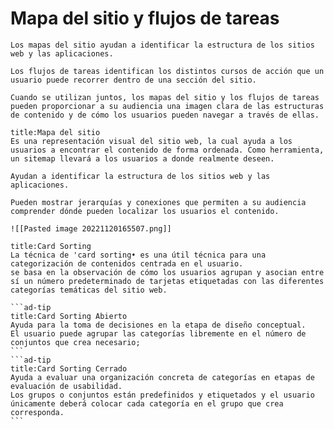 

<div class="head"><h1>Mapa del sitio y flujos de tareas</h1></div>

````ad-abstract
Los mapas del sitio ayudan a identificar la estructura de los sitios web y las aplicaciones. 

Los flujos de tareas identifican los distintos cursos de acción que un usuario puede recorrer dentro de una sección del sitio. 

Cuando se utilizan juntos, los mapas del sitio y los flujos de tareas pueden proporcionar a su audiencia una imagen clara de las estructuras de contenido y de cómo los usuarios pueden navegar a través de ellas.
````

``````ad-info
title:Mapa del sitio
Es una representación visual del sitio web, la cual ayuda a los usuarios a encontrar el contenido de forma ordenada. Como herramienta, un sitemap llevará a los usuarios a donde realmente deseen.

Ayudan a identificar la estructura de los sitios web y las aplicaciones. 

Pueden mostrar jerarquías y conexiones que permiten a su audiencia comprender dónde pueden localizar los usuarios el contenido. 

![[Pasted image 20221120165507.png]]

``````

``````ad-info
title:Card Sorting
La técnica de 'card sorting• es una útil técnica para una categorización de contenidos centrada en el usuario.
se basa en la observación de cómo los usuarios agrupan y asocian entre sí un número predeterminado de tarjetas etiquetadas con las diferentes categorías temáticas del sitio web.

```ad-tip
title:Card Sorting Abierto
Ayuda para la toma de decisiones en la etapa de diseño conceptual.
El usuario puede agrupar las categorías libremente en el número de conjuntos que crea necesario;
```
```ad-tip
title:Card Sorting Cerrado
Ayuda a evaluar una organización concreta de categorías en etapas de evaluación de usabilidad.
Los grupos o conjuntos están predefinidos y etiquetados y el usuario únicamente deberá colocar cada categoría en el grupo que crea corresponda.
```
``````
